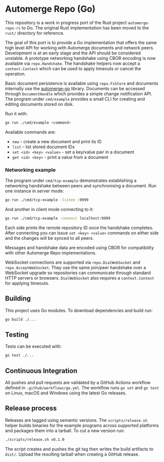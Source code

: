 # Automerge Repo (Go)

This repository is a work in progress port of the Rust project
`automerge-repo-rs` to Go. The original Rust implementation has
been moved to the `rust/` directory for reference.

The goal of this port is to provide a Go implementation that offers
the same high level API for working with Automerge documents and
network peers. Development is at an early stage and the API should be
considered unstable. A prototype networking handshake using CBOR
encoding is now available via `repo.Handshake`. The handshake helpers
now accept a `context.Context` which can be used to apply timeouts or
cancel the operation.

Basic document persistence is available using `repo.FsStore` and documents
internally use the [automerge-go](https://github.com/automerge/automerge-go)
library. Documents can be accessed through `DocumentHandle` which provides
a simple change notification API. The program under `cmd/example` provides a
small CLI for creating and editing documents stored on disk.

Run it with:

```bash
go run ./cmd/example <command>
```

Available commands are:

* `new` - create a new document and print its ID
* `list` - list stored document IDs
* `set <id> <key> <value>` - set a key/value pair in a document
* `get <id> <key>` - print a value from a document

### Networking example

The program under `cmd/tcp-example` demonstrates establishing a networking
handshake between peers and synchronising a document. Run one instance in
server mode:

```bash
go run ./cmd/tcp-example -listen :9999
```

And another in client mode connecting to it:

```bash
go run ./cmd/tcp-example -connect localhost:9999
```

Each side prints the remote repository ID once the handshake completes. After
connecting you can issue `set <key> <value>` commands on either side and the
changes will be synced to all peers.

Messages and handshake data are encoded using CBOR for compatibility with
other Automerge Repo implementations.

WebSocket connections are supported via `repo.DialWebSocket` and
`repo.AcceptWebSocket`. They use the same join/peer handshake over a WebSocket
upgrade so repositories can communicate through standard HTTP servers or
browsers. `DialWebSocket` also requires a `context.Context` for applying
timeouts.

## Building

This project uses Go modules. To download dependencies and build run:

```bash
go build ./...
```

## Testing

Tests can be executed with:

```bash
go test ./...
```

## Continuous Integration

All pushes and pull requests are validated by a GitHub Actions workflow defined
in `.github/workflows/go.yml`. The workflow runs `go vet` and `go test` on
Linux, macOS and Windows using the latest Go releases.


## Release process

Releases are tagged using semantic versions. The `scripts/release.sh` helper
builds binaries for the example programs across supported platforms and
packages them into a tarball. To cut a new version run:

```bash
./scripts/release.sh v0.1.0
```

The script creates and pushes the git tag then writes the build artifacts to
`dist/`. Upload the resulting tarball when creating a GitHub release.
